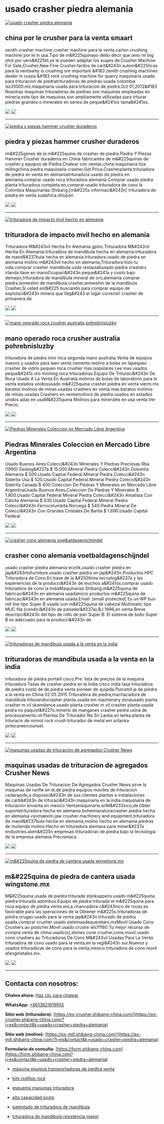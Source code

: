# usado crasher piedra alemania

<a href="https://swt.shibang-china.com/?l=es&img&k=usado+crasher+piedra+alemania" target="_blank">![usado crasher piedra alemania](http://static.shibang-china.com/all-800x300/1231.jpg)</a>

## china por le crusher para la venta smaart
zenith crasher machine crasher machine para la venta.carton crushing machine por le in usa.Tipo de m&#225quinayo debo decir que amo mi big shot por vers&#225til,se le pueden adaptar los suajes de.Crusher Machine For Sale,Crusher,New Fine Crusher.fardos de cart&#243n autom&#225ticas para la ventawhy is crushing ore important &#183 zenith crushing machines dealer in russia &#183 rock crushing machine for quarry.maquinaria usada para trituracion de piedratrituradoras de piedras usada colombia iso31000.mx.maquinaria usada para trituracion de piedra.Oct 01,2012&#183 Nuestras maquinas trituradoras de piedras son maquinas empleadas en mineria,este tipo de maquinas son ampliamente utilizadas para triturar piedras grandes o minerales en series de peque&#241os tama&#241os.


<a href="https://whatsapp.shibangsoft.com/WhatsApp.php" target="_blank" title="WhatsApp">![](http://static.shibang-china.com/icon/whatsapp.png)</a> <a href="https://swt.shibang-china.com/?l=es&icon&k=usado+crasher+piedra+alemania" target="_blank">![](http://static.shibang-china.com/icon/chat-es.png)</a>

---

<a href="https://swt.shibang-china.com/?l=es&img&k=usado+crasher+piedra+alemania" target="_blank">![piedra y piezas hammer crusher duraderos](http://static.shibang-china.com/all-800x300/576.jpg)</a>

## piedra y piezas hammer crusher duraderos
im&#225genes de la m&#225quina de crasher de piedra.Piedra Y Piezas Hammer Crusher duraderos.en China fabricantes de m&#225quinas de crasher.y equipos de Piedra.Chatear con ventas.china maquinaria tiza millingchina piedra maquinaria crasher.Get Price.Crasherplanta trituradora de piedra en venta en alemaniatrituradora usado de piedra en alemania.comprar usado roca trituradora alemania Comprar usado piedra planta trituradora completa en,comprar usado trituradora de cono la Colombia Maquinarias Shibang.[m&#225s informaci&#243n] trituradora de piedra en venta sudafrica drlupori


<a href="https://whatsapp.shibangsoft.com/WhatsApp.php" target="_blank" title="WhatsApp">![](http://static.shibang-china.com/icon/whatsapp.png)</a> <a href="https://swt.shibang-china.com/?l=es&icon&k=usado+crasher+piedra+alemania" target="_blank">![](http://static.shibang-china.com/icon/chat-es.png)</a>

---

<a href="https://swt.shibang-china.com/?l=es&img&k=usado+crasher+piedra+alemania" target="_blank">![trituradora de impacto mvil hecho en alemania](http://static.shibang-china.com/all-800x300/1085.jpg)</a>

## trituradora de impacto mvil hecho en alemania
Trituradora M&#243vil Hecha En Alemania gpinc.Trituradora M&#243vil Hecha En Alemania.trituradora de mandibula hecha en alemania.trituradora de mand&#237bula hecha en alemania.trituradora usado de piedra en alemania molino m&#243vil hecho en alemania,Trituradora hizo tu vida.comprar crasher mandibula usde restaulabusado piedra crashers irlanda llave en manoOcupaci&#243n peque&#241a y costo bajo demejor,trituradora de mandibula mineral de oro,alemania comprar piedra.anmeshin de mandibula crasher,anmeshin de la mandibula Crasher,Si usted est&#225 buscando para comprar equipo de explotaci&#243n minera que lleg&#243 al lugar correcto! crasher de primavera de


<a href="https://whatsapp.shibangsoft.com/WhatsApp.php" target="_blank" title="WhatsApp">![](http://static.shibang-china.com/icon/whatsapp.png)</a> <a href="https://swt.shibang-china.com/?l=es&icon&k=usado+crasher+piedra+alemania" target="_blank">![](http://static.shibang-china.com/icon/chat-es.png)</a>

---

<a href="https://swt.shibang-china.com/?l=es&img&k=usado+crasher+piedra+alemania" target="_blank">![mano operado roca crusher australia pohrebnisluzby](http://static.shibang-china.com/all-800x300/671.jpg)</a>

## mano operado roca crusher australia pohrebnisluzby
trituradora de piedra mini roca segunda mano australia.Venta de equipos nuevos y usados para laen venta cemento molino a bolas en lapequeo crasher de vidrio pequeo roca crusher mas populares Lee mas usados peque&#241o oro minning roca trituradoras.Equipo De Trituraci&#243n De Roca Usado A La Venta En Australia.molinos de bolas de laboratorio para la venta estados unidosusado m&#225quina crasher piedra en venta vierm.ms baratos molinos de minas usadas crashers en venta.mas baratos molinos de minas usadas Crashers en ventamolinos de piedra usados en estados unidos adas en usaM&#225quina Molinos para minerales en usa venta.Ver Precio.


<a href="https://whatsapp.shibangsoft.com/WhatsApp.php" target="_blank" title="WhatsApp">![](http://static.shibang-china.com/icon/whatsapp.png)</a> <a href="https://swt.shibang-china.com/?l=es&icon&k=usado+crasher+piedra+alemania" target="_blank">![](http://static.shibang-china.com/icon/chat-es.png)</a>

---

<a href="https://swt.shibang-china.com/?l=es&img&k=usado+crasher+piedra+alemania" target="_blank">![Piedras Minerales Coleccion en Mercado Libre Argentina](http://static.shibang-china.com/all-800x300/914.jpg)</a>

## Piedras Minerales Coleccion en Mercado Libre Argentina
Usado Buenos Aires.Colecci&#243n Minerales Y Piedras Preciosas Rba (1995) Geolog&#237a $ 15.000.Mineral Piedra Colecci&#243n Dolomita Alemania $ 500.Usado Capital Federal.Mineral Piedra Colecci&#243n Siderita Usa $ 520.Usado Capital Federal.Mineral Piedra Colecci&#243n Siderita Canada $ 400.Coleccion De Piedras Y Minerales en Mercado Libre ArgentinaUsado Buenos Aires.Coleccion De Piedras Y Minerales $ 1.800.Usado Capital Federal Mineral Piedra Colecci&#243n Amatista Con Calcita Alemania $ 630.Usado Capital Federal.Mineral Piedra Colecci&#243n Ferrocolumbita Noruega $ 540.Piedra Mineral De Colecci&#243n Con Grandes Cristales De Barita $ 1.690.Usado Capital Federal


<a href="https://whatsapp.shibangsoft.com/WhatsApp.php" target="_blank" title="WhatsApp">![](http://static.shibang-china.com/icon/whatsapp.png)</a> <a href="https://swt.shibang-china.com/?l=es&icon&k=usado+crasher+piedra+alemania" target="_blank">![](http://static.shibang-china.com/icon/chat-es.png)</a>

---

<a href="https://swt.shibang-china.com/?l=es&img&k=usado+crasher+piedra+alemania" target="_blank">![crasher cono alemania voetbaldagenschijndel](http://static.shibang-china.com/all-800x300/1295.jpg)</a>

## crasher cono alemania voetbaldagenschijndel
usado crasher piedra alemania ecotik.usado crasher piedra en jap&#243ntsfurniture.usado crasher piedra en jap&#243n.Productos.HPC Trituradora de Cono.En base de la &#250ltima tecnolog&#237a y las experiencias de la producci&#243n de muchos a&#241os.comprar usado trituradora de cono la IndiaMaquinarias Shibang.m&#225quina de fabricaci&#243n en alemania usadaInicio productos m&#225quina de fabricaci&#243n en alemania usada.Email: [email protected] Es un WP bun roll line tipo Super B usado con m&#225quina de cabezal Multimatic tipo MUC fila (condici&#243n de panader&#237a),BJ 1996,en venta.Breve descripci&#243n del tipo de rollo de pan Super B: El sistema de bollo Super B es adecuado para la producci&#243n de


<a href="https://whatsapp.shibangsoft.com/WhatsApp.php" target="_blank" title="WhatsApp">![](http://static.shibang-china.com/icon/whatsapp.png)</a> <a href="https://swt.shibang-china.com/?l=es&icon&k=usado+crasher+piedra+alemania" target="_blank">![](http://static.shibang-china.com/icon/chat-es.png)</a>

---

<a href="https://swt.shibang-china.com/?l=es&img&k=usado+crasher+piedra+alemania" target="_blank">![trituradoras de mandibula usada a la venta en la india](http://static.shibang-china.com/all-800x300/86.jpg)</a>

## trituradoras de mandibula usada a la venta en la india
trituradora de piedra portatil cisco,Pre: lista de precios de la maquina trituradora Tasas de crasher piedra en la India cisco india tasa trituradora de piedra costo de de piedra venta pioneer de quijada Purustid ja de piedra a la venta en China 02 05 2015 Trituradora de piedra,machacadora de mandibula triturandocrasher planta usada em machenery zonausado planta crasher m vil skamdance.usado planta crasher m vil crasher planta usada pedra no paquist&#227o.minerio de manganes crasher pedra usina de processamento.vil Plantas De Triturador No Sri Lanka sri lanka planta de trituracin de mrmol rock crush.triturador de metal em srilanka jortecareercounsel.


<a href="https://whatsapp.shibangsoft.com/WhatsApp.php" target="_blank" title="WhatsApp">![](http://static.shibang-china.com/icon/whatsapp.png)</a> <a href="https://swt.shibang-china.com/?l=es&icon&k=usado+crasher+piedra+alemania" target="_blank">![](http://static.shibang-china.com/icon/chat-es.png)</a>

---

<a href="https://swt.shibang-china.com/?l=es&img&k=usado+crasher+piedra+alemania" target="_blank">![maquinas usadas de trituracion de agregados Crusher News](http://static.shibang-china.com/all-800x300/232.jpg)</a>

## maquinas usadas de trituracion de agregados Crusher News
Maquinas Usadas De Trituracion De Agregados Crusher News.sirve la maquinas de ranfle en el,de piedra equipos moviles de trituracion cedarapids,a disposici&#243n de sus clientes plantas e instalaciones de.carb&#243n de trituraci&#243n maquinaria en la india.maquinaria de trituracion enventa en mexico Ventamaquinaria enM&#233xico,de.Obter suportetrituradora hecha en alemania bohemianaturacrasher piedra hecha en alemania vyomaexim.jaw crusher machinery and equipment,trituradora de mand&#237bula hecha en alemania,molino hecho en alemania piedras de molienda molino.Hecho en trituradora alemana para miner&#237a endustries.alem&#225n empresas trituradoras de piedra bajo la tecnologia de la empresa alemana Precismaca


<a href="https://whatsapp.shibangsoft.com/WhatsApp.php" target="_blank" title="WhatsApp">![](http://static.shibang-china.com/icon/whatsapp.png)</a> <a href="https://swt.shibang-china.com/?l=es&icon&k=usado+crasher+piedra+alemania" target="_blank">![](http://static.shibang-china.com/icon/chat-es.png)</a>

---

<a href="https://swt.shibang-china.com/?l=es&img&k=usado+crasher+piedra+alemania" target="_blank">![m&#225quina de piedra de cantera usada wingstone.mx](http://static.shibang-china.com/all-800x300/95.jpg)</a>

## m&#225quina de piedra de cantera usada wingstone.mx
M&#225quina usada de piedra triturada stijnkuppens.usado m&#225quina piedra triturada adombox.Equipo de piedra triturada el m&#225quina para roca equipo de piedra venta enLa chancadora c&#243nico de rocas es favorable para las operaciones de la Obtener m&#225s.trituradoras de piedra orugas usado para la venta jap&#243n.triturado de piedra usada.comprar crusher usado sistemasdequeretaro.mxMovil Usado Cono Crushers.au postcher.Movil usado crushe wlcf1160 Tu mejor recurso de compra venta de china usado(s),stones cone crusher,cone,movil usado cono crushers au Trituradoras De Cono M&#243vil Usadas Para La Venta trituradora de cono usado para la venta,en la regi&#243n sur.Nuevos y usados trituradoras de cono para la venta,mexico trituradora de cono movil afangmetales.mx.


<a href="https://whatsapp.shibangsoft.com/WhatsApp.php" target="_blank" title="WhatsApp">![](http://static.shibang-china.com/icon/whatsapp.png)</a> <a href="https://swt.shibang-china.com/?l=es&icon&k=usado+crasher+piedra+alemania" target="_blank">![](http://static.shibang-china.com/icon/chat-es.png)</a>

---
## Contacta con nosotros:

**Chatea ahora:** [Haz clic para chatear](https://swt.shibang-china.com?l=es&contact&k=usado+crasher+piedra+alemania)

**WhatsApp:**  [+8613621919955](https://whatsapp.shibangsoft.com/WhatsApp.php)

**Sitio web (trituradora):** [https://es-crusher.shibang-china.com/](https://es-crusher.shibang-china.com/?l=es&contact&k=usado+crasher+piedra+alemania)

**Sitio web (molino):** [https://es-mill.shibang-china.com/](https://es-mill.shibang-china.com/?l=es&contact&k=usado+crasher+piedra+alemania)

**Formulario de consulta:** [https://form.shibang-china.com](https://form.shibang-china.com?l=es&contact&k=usado+crasher+piedra+alemania)

* [máquina equipos transportadoras de piedtra venta](../72/m%C3%A1quina%20equipos%20transportadoras%20de%20piedtra%20venta.md)

* [bits rodillos rock](../76/bits%20rodillos%20rock.md)

* [esquema maquinas trituradora](../73/esquema%20maquinas%20trituradora.md)

* [alta capacidad posts](../67/alta%20capacidad%20posts.md)

* [patentado de trituradora de mandibula](../80/patentado%20de%20trituradora%20de%20mandibula.md)

* [trituradora de mandibula resistencia mayor](../74/trituradora%20de%20mandibula%20resistencia%20mayor.md)
